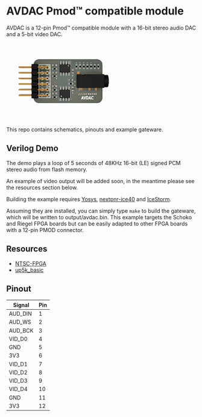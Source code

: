 # AVDAC Pmod&trade; compatible module

AVDAC is a 12-pin Pmod™ compatible module with a 16-bit stereo audio DAC and a 5-bit video DAC.

![AVDAC](https://github.com/machdyne/AVDAC/blob/388016643eea4f7693c8ceec7313cb7d4b44f4a2/avdac.png)

This repo contains schematics, pinouts and example gateware.

## Verilog Demo

The demo plays a loop of 5 seconds of 48KHz 16-bit (LE) signed PCM stereo audio from flash memory.

An example of video output will be added soon, in the meantime please see the resources section below.

Building the example requires [Yosys](https://github.com/YosysHQ/yosys), [nextpnr-ice40](https://github.com/YosysHQ/nextpnr) and [IceStorm](https://github.com/YosysHQ/icestorm).

Assuming they are installed, you can simply type `make` to build the gateware, which will be written to output/avdac.bin. This example targets the Schoko and Riegel FPGA boards but can be easily adapted to other FPGA boards with a 12-pin PMOD connector.

## Resources

 * [NTSC-FPGA](https://github.com/uXeBoy/NTSC-FPGA)
 * [up5k_basic](https://github.com/emeb/up5k_basic)

## Pinout

| Signal | Pin |
| ------ | --- |
| AUD\_DIN | 1 |
| AUD\_WS | 2 |
| AUD\_BCK | 3 |
| VID\_D0 | 4 |
| GND | 5 |
| 3V3 | 6 |
| VID\_D1 | 7 |
| VID\_D2 | 8 |
| VID\_D3 | 9 |
| VID\_D4 | 10 |
| GND | 11 |
| 3V3 | 12 |

